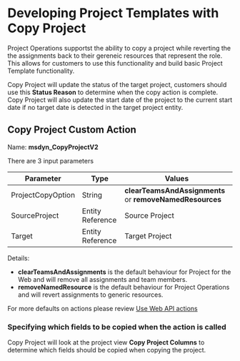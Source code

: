 # Developing Project Templates with Copy Project

Project Operations supportst the ability to copy a project while reverting the the assignments back to their gereneic resources that represent the role. This allows for customers to use this functionality and build basic Project Template functionality.

Copy Project will update the status of the target project, customers should use this **Status Reason** to determine when the copy action is complete. Copy Project will also update the start date of the project to the current start date if no target date is detected in the target project entity.

## Copy Project Custom Action 
Name: **msdyn_CopyProjectV2**

There are 3 input parameters

| Parameter          | Type   | Values                                                   | 
|--------------------|--------|----------------------------------------------------------|
| ProjectCopyOption  | String | **clearTeamsAndAssignments** or **removeNamedResources** |
| SourceProject      | Entity Reference | Source Project |
| Target             | Entity Reference | Target Project |



Details:
- **clearTeamsAndAssignments** is the default behaviour for Project for the Web and will remove all assignments and team members.
- **removeNamedResource** is the default behaviour for Project Operations and will revert assignments to generic resources.

For more defaults on actions please review [Use Web API actions](https://docs.microsoft.com/en-us/powerapps/developer/common-data-service/webapi/use-web-api-actions)

### Specifying which fields to be copied when the action is called
Copy Project will look at the project view **Copy Project Columns** to determine which fields should be copied when copying the project.
